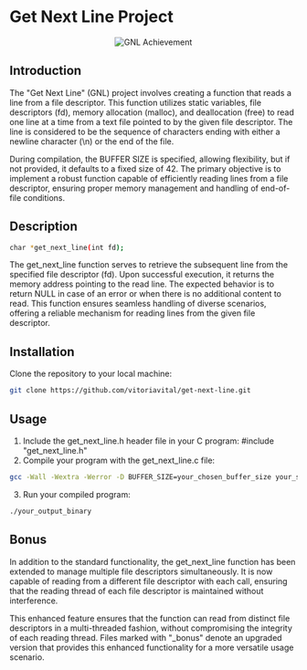 # Get Next Line Project

<p align="center">
  <img src="https://game.42sp.org.br/static/assets/achievements/get_next_linem.png" alt="GNL Achievement"><br>
</p>

## Introduction


The "Get Next Line" (GNL) project involves creating a function that reads a line from a file descriptor. This function utilizes static variables, file descriptors (fd), memory allocation (malloc), and deallocation (free) to read one line at a time from a text file pointed to by the given file descriptor. The line is considered to be the sequence of characters ending with either a newline character (\n) or the end of the file.

During compilation, the BUFFER SIZE is specified, allowing flexibility, but if not provided, it defaults to a fixed size of 42. The primary objective is to implement a robust function capable of efficiently reading lines from a file descriptor, ensuring proper memory management and handling of end-of-file conditions.

## Description

```bash
char *get_next_line(int fd);
```
The get_next_line function serves to retrieve the subsequent line from the specified file descriptor (fd). Upon successful execution, it returns the memory address pointing to the read line. The expected behavior is to return NULL in case of an error or when there is no additional content to read. This function ensures seamless handling of diverse scenarios, offering a reliable mechanism for reading lines from the given file descriptor.

## Installation

Clone the repository to your local machine:

```bash
git clone https://github.com/vitoriavital/get-next-line.git
```

## Usage

1. Include the get_next_line.h header file in your C program:
#include "get_next_line.h"
2. Compile your program with the get_next_line.c file:
```bash
gcc -Wall -Wextra -Werror -D BUFFER_SIZE=your_chosen_buffer_size your_source_files.c -o your_output_binary
```
3. Run your compiled program:
```bash
./your_output_binary
```

## Bonus
In addition to the standard functionality, the get_next_line function has been extended to manage multiple file descriptors simultaneously. It is now capable of reading from a different file descriptor with each call, ensuring that the reading thread of each file descriptor is maintained without interference.

This enhanced feature ensures that the function can read from distinct file descriptors in a multi-threaded fashion, without compromising the integrity of each reading thread. Files marked with "_bonus" denote an upgraded version that provides this enhanced functionality for a more versatile usage scenario.
